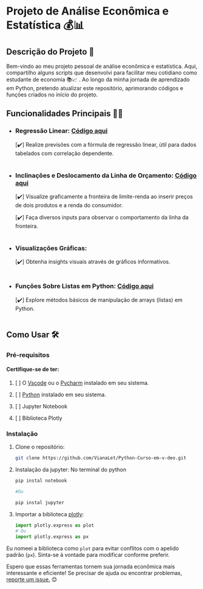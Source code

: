 
# Projeto de Análise Econômica e Estatística 💰📊

## Descrição do Projeto :memo:

Bem-vindo ao meu projeto pessoal de análise econômica e estatística. Aqui, compartilho alguns scripts que desenvolvi para facilitar meu cotidiano como estudante de economia :books::chart_with_upwards_trend: . Ao longo da minha jornada de aprendizado em Python, pretendo atualizar este repositório, aprimorando códigos e funções criados no início do projeto.


## Funcionalidades Principais :mechanical_arm:🌟

- ### **Regressão Linear:** [Código aqui](https://github.com/VianaLet/Python-Curso-em-v-deo/blob/main/regress%C3%A3o%20linear.py)
    
     [:heavy_check_mark:]  Realize previsões com a fórmula de regressão linear, útil para dados tabelados com correlação dependente.
     <br><br>
- ### **Inclinações e Deslocamento da Linha de Orçamento:** [Código aqui](https://github.com/VianaLet/Python-Curso-em-v-deo/blob/main/linha.ipynb)
   
   [:heavy_check_mark:] Visualize graficamente a fronteira de limite-renda ao inserir preços de dois produtos e a renda do consumidor.
  
   [:heavy_check_mark:] Faça diversos inputs para observar o comportamento da linha da fronteira.
    <br><br>
- ### **Visualizações Gráficas:**
   
   [:heavy_check_mark:] Obtenha insights visuais através de gráficos informativos.
   <br><br>

- ### **Funções Sobre Listas em Python:** [Código aqui](https://github.com/VianaLet/Python-Curso-em-v-deo/blob/main/Listas-m%C3%A9todos%20e%20fun%C3%A7%C3%B5es.py)
  
  [:heavy_check_mark:] Explore métodos básicos de manipulação de arrays (listas) em Python.
<br><br>

## Como Usar 🛠️



### Pré-requisitos

#### Certifique-se de ter:
1. [ ] O [Vscode](https://code.visualstudio.com/Download) ou o [Pycharm](https://www.jetbrains.com/pt-br/pycharm/download/?section=windows) instalado em seu sistema. 

2. [ ] [Python](https://www.python.org/) instalado em seu sistema.

3. [ ] Jupyter Notebook

4. [ ] Biblioteca Plotly


### Instalação

1. Clone o repositório:

   ```bash
   git clone https://github.com/VianaLet/Python-Curso-em-v-deo.git

1. Instalação da jupyter: No terminal do python
    ```python
    pip instal notebook
    
    #Ou
    
    pip instal jupyter

1. Importar a biblioteca [plotly](https://plotly.com/python/getting-started/#install):
    ```` python
    import plotly.express as plot
    # Ou
    import plotly.express as px

Eu nomeei a biblioteca como `plot` para evitar conflitos com o apelido padrão (`px`). Sinta-se à vontade para modificar conforme preferir.

Espero que essas ferramentas tornem sua jornada econômica mais interessante e eficiente! Se precisar de ajuda ou encontrar problemas, [reporte um issue.](https://github.com/VianaLet/Python-Curso-em-v-deo/issues) 😊
